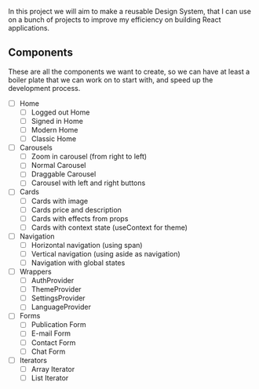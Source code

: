 In this project we will aim to make a reusable Design System, that I can use on a bunch of projects to improve my efficiency on building React applications.

## Components

These are all the components we want to create, so we can have at least a boiler plate that we can work on to start with, and speed up the development process.

- [ ] Home
	- [ ] Logged out Home
	- [ ] Signed in Home
	- [ ] Modern Home
	- [ ] Classic Home
- [ ] Carousels
	- [ ] Zoom in carousel (from right to left)
	- [ ] Normal Carousel
	- [ ] Draggable Carousel
	- [ ] Carousel with left and right buttons
- [ ] Cards
	- [ ] Cards with image
	- [ ] Cards price and description
	- [ ] Cards with effects from props
	- [ ] Cards with context state (useContext for theme)
- [ ] Navigation
	- [ ] Horizontal navigation (using span)
	- [ ] Vertical navigation (using aside as navigation)
	- [ ] Navigation with global states
- [ ] Wrappers
	- [ ] AuthProvider
	- [ ] ThemeProvider
	- [ ] SettingsProvider
	- [ ] LanguageProvider
- [ ] Forms
	- [ ] Publication Form
	- [ ] E-mail Form
	- [ ] Contact Form
	- [ ] Chat Form
- [ ] Iterators
	- [ ] Array Iterator
	- [ ] List Iterator